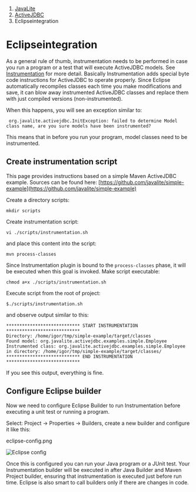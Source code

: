 <ol class=breadcrumb>
   <li><a href=/>JavaLite</a></li>
   <li><a href=/activejdbc>ActiveJDBC</a></li>
   <li class=active>Eclipseintegration</li>
</ol>
<div class=page-header>
   <h1>Eclipseintegration <small></small></h1>
</div>





As a general rule of thumb, instrumentation needs to be performed in case you run a program or a test that will execute ActiveJDBC models.
See [Instrumentation](instrumentation) for more detail. Basically Instrumentation adds special byte code instructions for ActiveJDBC to
operate properly. Since Eclipse automatically recompiles classes each time you make modifications and save, it can blow away
instrumented ActiveJDBC classes and replace them with just compiled versions (non-instrumented).

When this happens, you will see an exception similar to:
```
 org.javalite.activejdbc.InitException: failed to determine Model class name, are you sure models have been instrumented?
```
This means that in before you run your program, model classes need to be instrumented.

## Create instrumentation script

This page provides instructions based on a simple Maven ActiveJDBC example. Sources can be found here:
[https://github.com/javalite/simple-example](https://github.com/javalite/simple-example)

Create a directory scripts:

```
mkdir scripts
```

Create instrumentation script:

```
vi ./scripts/instrumentation.sh
```

and place this content into the script:

```
mvn process-classes
```

Since Instrumentation plugin is bound to the `process-classes` phase, it will be executed when this goal is invoked. Make script executable:

```
chmod a+x ./scripts/instrumentation.sh
```

Execute script from the root of project:
```
$./scripts/instrumentation.sh
```

and observe output similar to this:

```
**************************** START INSTRUMENTATION ****************************
Directory: /home/igor/tmp/simple-example/target/classes
Found model: org.javalite.activejdbc.examples.simple.Employee
Instrumented class: org.javalite.activejdbc.examples.simple.Employee in directory: /home/igor/tmp/simple-example/target/classes/
**************************** END INSTRUMENTATION ****************************
```

If you see this output, everything is fine.

## Configure Eclipse builder

Now we need to configure Eclipse Builder to run Instrumentation before executing a unit test or running a program.

Select: Project -> Properties -> Builders, create a new builder and configure it like this:

eclipse-config.png

![Eclipse config](images/eclipse-config.png)


Once this is configured you can run your Java program or a JUnit test. Your Instrumentation builder will be executed in
after Java Builder and Maven Project builder, ensuring that instrumentation is executed just before run time. Eclipse
is also smart to call builders only if there are changes in code.
